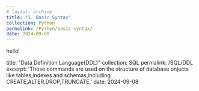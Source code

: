 ```yaml
---
# layout: archive
title: "1. Basic Syntax"
collection: Python
permalink: /Python/basic-syntax/
date: 2024-09-08
---
```


hello!

title: "Data Definition Language(DDL)"
collection: SQL
permalink: /SQL/DDL
excerpt: 'Those commands are used on the structure of database onjects like tables,indexes and schemas,including CREATE,ALTER,DROP,TRUNCATE.'
date: 2024-09-08